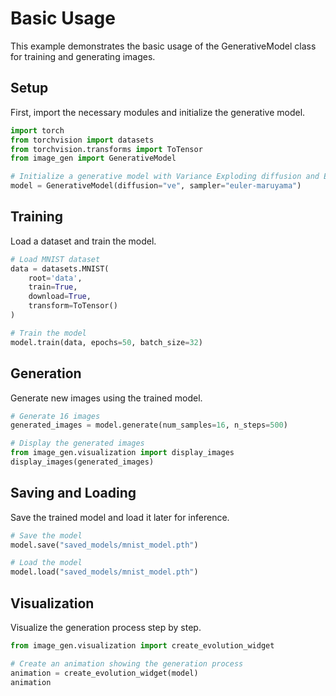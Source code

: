 # Basic Usage

This example demonstrates the basic usage of the GenerativeModel class for training and generating images.

## Setup

First, import the necessary modules and initialize the generative model.

```python
import torch
from torchvision import datasets
from torchvision.transforms import ToTensor
from image_gen import GenerativeModel

# Initialize a generative model with Variance Exploding diffusion and Euler-Maruyama sampler
model = GenerativeModel(diffusion="ve", sampler="euler-maruyama")
```

## Training

Load a dataset and train the model.

```python
# Load MNIST dataset
data = datasets.MNIST(
    root='data',
    train=True,
    download=True,
    transform=ToTensor()
)

# Train the model
model.train(data, epochs=50, batch_size=32)
```

## Generation

Generate new images using the trained model.

```python
# Generate 16 images
generated_images = model.generate(num_samples=16, n_steps=500)

# Display the generated images
from image_gen.visualization import display_images
display_images(generated_images)
```

## Saving and Loading

Save the trained model and load it later for inference.

```python
# Save the model
model.save("saved_models/mnist_model.pth")

# Load the model
model.load("saved_models/mnist_model.pth")
```

## Visualization

Visualize the generation process step by step.

```python
from image_gen.visualization import create_evolution_widget

# Create an animation showing the generation process
animation = create_evolution_widget(model)
animation
```